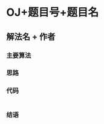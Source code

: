 # OJ+题目号+题目名

## 解法名 + 作者

### 主要算法

### 思路

### 代码

```cpp

```

### 结语

<!-- 
For example（提交时删除这里的注释）

# 老OJ #1 A+B问题

## 基础解法 by [Zhu J.Y.](https://oj.stemstar.com/user/88)

### 主要算法

顺序结构

### 思路

创建两个变量a, b，分别存储输入的两个整数，然后输出a+b的结果。

### 代码

```cpp
#include <iostream>

int main(int argc, char *argv[])
{
    int a, b;
    std::cin >> a >> b;
    std::cout << a + b << std::endl;
    return 0;
}

```

### 结语

注意输入输出流的方向。
 -->
